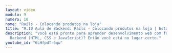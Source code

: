 ```yaml
---
layout: video
modulo: 9
numero: 10
nome: "Rails - Colocando produtos na loja"
title: "9.10 Aula de Backend: Rails - Colocando produtos na loja | Estágio em Programação"
description: "Você está pronto para aprender desenvolvimento web com foco em
  Backend (HTML, CSS e JavaScript)? Então você está no lugar certo."
youtube_id: "6LHfpdT-6qw"
---
```

